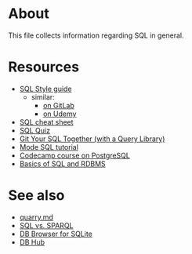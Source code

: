 # About
This file collects information regarding SQL in general.

# Resources

* [SQL Style guide](https://www.sqlstyle.guide/)
  - similar: 
    - [on GitLab](https://about.gitlab.com/handbook/business-technology/data-team/platform/sql-style-guide/)
    - [on Udemy](https://www.udemy.com/course/clean-code-for-sql/)
* [SQL cheat sheet](http://www.cheat-sheets.org/sites/sql.su/)
* [SQL Quiz](https://www.w3schools.com/sql/exercise.asp)
* [Git Your SQL Together (with a Query Library)](https://caitlinhudon.com/2018/11/28/git-sql-together/)
* [Mode SQL tutorial](https://mode.com/sql-tutorial/)
* [Codecamp course on PostgreSQL](https://www.freecodecamp.org/news/postgresql-full-course/)
* [Basics of SQL and RDBMS](https://www.analyticsvidhya.com/blog/2015/03/basics-sql-rdbms/)

# See also
* [quarry.md](quarry.md)
* [SQL vs. SPARQL](https://www.cambridgesemantics.com/blog/semantic-university/learn-sparql/sparql-vs-sql/)
* [DB Browser for SQLite](https://sqlitebrowser.org/dl/)
* [DB Hub](https://dbhub.io/)

